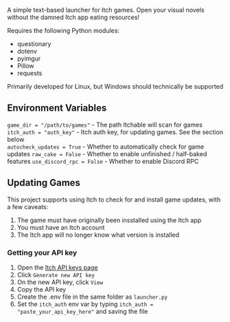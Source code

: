 A simple text-based launcher for Itch games. Open your visual novels without the damned Itch app eating resources!

Requires the following Python modules:
- questionary
- dotenv
- pyimgur
- Pillow
- requests

Primarily developed for Linux, but Windows should technically be supported

## Environment Variables

`game_dir = "/path/to/games"` - The path Itchable will scan for games\
`itch_auth = "auth_key"`      - Itch auth key, for updating games. See the section below\
`autocheck_updates = True`    - Whether to automatically check for game updates
`raw_cake = False`            - Whether to enable unfinished / half-baked features
`use_discord_rpc = False`     - Whether to enable Discord RPC

## Updating Games

This project supports using Itch to check for and install game updates, with a few caveats:

1. The game must have originally been insstalled using the Itch app
2. You must have an Itch account
3. The Itch app will no longer know what version is installed

### Getting your API key

1. Open the [Itch API keys page](https://itch.io/user/settings/api-keys)
2. Click `Generate new API key`
3. On the new API key, click `View`
4. Copy the API key
5. Create the .env file in the same folder as `launcher.py`
6. Set the `itch_auth` env var by typing `itch_auth = "paste_your_api_key_here"` and saving the file
